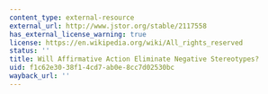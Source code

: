 ```yaml
---
content_type: external-resource
external_url: http://www.jstor.org/stable/2117558
has_external_license_warning: true
license: https://en.wikipedia.org/wiki/All_rights_reserved
status: ''
title: Will Affirmative Action Eliminate Negative Stereotypes?
uid: f1c62e30-38f1-4cd7-ab0e-8cc7d02530bc
wayback_url: ''
---
```

